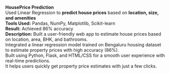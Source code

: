 **HousePrice Prediction** <br/>
Used Linear Regression to **predict house prices** based on **location, size, and amenities** <br/>
**Tools Used:** Pandas, NumPy, Matplotlib, Scikit-learn <br/>
**Result:** Achieved 86% accuracy <br/>
**Description:**
Built a user-friendly web app to estimate house prices based on location, area, BHK, and bathrooms. <br/>
Integrated a linear regression model trained on Bengaluru housing dataset to estimate property prices with high accuracy (86%). <br/>
Built using Python, Flask, and HTML/CSS for a smooth user experience with real-time predictions. <br/>
It helps users quickly get property price estimates with just a few clicks. <br/>


